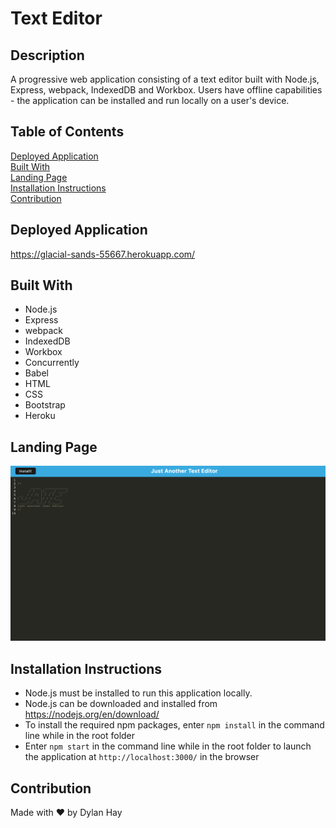 # Text Editor

## Description
A progressive web application consisting of a text editor built with Node.js, Express, webpack, IndexedDB and Workbox. Users have offline capabilities - the application can be installed and run locally on a user's device.

## Table of Contents
[Deployed Application](#deployed-application)  
[Built With](#built-with)  
[Landing Page](#landing-page)  
[Installation Instructions](#installation-instructions)  
[Contribution](#contribution) 

## Deployed Application
https://glacial-sands-55667.herokuapp.com/

## Built With
* Node.js
* Express
* webpack
* IndexedDB
* Workbox
* Concurrently
* Babel
* HTML
* CSS
* Bootstrap
* Heroku

## Landing Page
![Screenshot](./assets/images/jate-land.png "Landing Page")

## Installation Instructions  

* Node.js must be installed to run this application locally.
* Node.js can be downloaded and installed from https://nodejs.org/en/download/  
* To install the required npm packages, enter `npm install` in the command line while in the root folder
* Enter `npm start` in the command line while in the root folder to launch the application at `http://localhost:3000/` in the browser

## Contribution
Made with ❤️ by Dylan Hay
